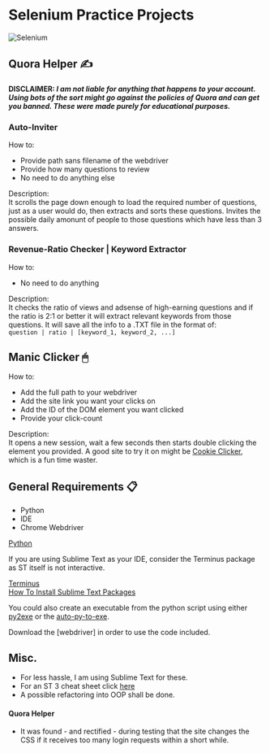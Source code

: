 # Selenium Practice Projects
![Selenium](https://imgur.com/2T3JRuf.png)
## Quora Helper ✍️

#### DISCLAIMER: *I am not liable for anything that happens to your account. Using bots of the sort might go against the policies of Quora and can get you banned. These were made purely for educational purposes.*

### Auto-Inviter

How to:<br>
- Provide path sans filename of the webdriver
- Provide how many questions to review
- No need to do anything else

Description:<br>
It scrolls the page down enough to load the required number of questions, just as a user would do, then extracts and sorts these questions. Invites the possible daily amonunt
of people to those questions which have less than 3 answers.

### Revenue-Ratio Checker | Keyword Extractor

How to:<br>
- No need to do anything

Description:<br>
It checks the ratio of views and adsense of high-earning questions and if the ratio is 2:1 or better it will extract relevant keywords from those questions. It will save all the info to a .TXT file in the format of:<br>
`question | ratio | [keyword_1, keyword_2, ...]`

## Manic Clicker 🖱

How to:<br>
- Add the full path to your webdriver
- Add the site link you want your clicks on
- Add the ID of the DOM element you want clicked
- Provide your click-count

Description:<br>
It opens a new session, wait a few seconds then starts double clicking the element you provided.
A good site to try it on might be [Cookie Clicker](http://orteil.dashnet.org/cookieclicker/), which is a fun time waster.

## General Requirements 📋

- Python
- IDE
- Chrome Webdriver

[Python](https://www.python.org/downloads/)<br>

If you are using Sublime Text as your IDE, consider the Terminus package as ST itself is not interactive.

[Terminus](https://packagecontrol.io/packages/Terminus)<br>
[How To Install Sublime Text Packages](https://packagecontrol.io/installation)

You could also create an executable from the python script using either [py2exe](http://www.py2exe.org/) or the [auto-py-to-exe](https://dev.to/eshleron/how-to-convert-py-to-exe-step-by-step-guide-3cfi).

Download the [webdriver] in order to use the code included.

## Misc.

- For less hassle, I am using Sublime Text for these.<br>
- For an ST 3 cheat sheet click [here](https://www.shortcutfoo.com/app/dojos/sublime-text-3-win/cheatsheet)
- A possible refactoring into OOP shall be done.

#### Quora Helper

- It was found - and rectified - during testing that the site changes the CSS if it receives too many login requests within a short while.
